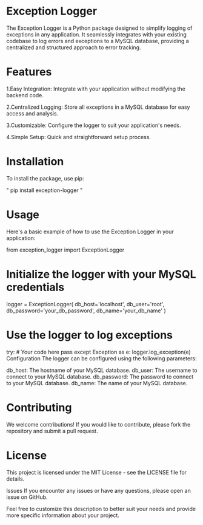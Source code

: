 # Exception Logger

The Exception Logger is a Python package designed to simplify logging of exceptions in any application. It seamlessly integrates with your existing codebase to log errors and exceptions to a MySQL database, providing a centralized and structured approach to error tracking.

# Features

1.Easy Integration: Integrate with your application without modifying the backend code.

2.Centralized Logging: Store all exceptions in a MySQL database for easy access and analysis.

3.Customizable: Configure the logger to suit your application's needs.

4.Simple Setup: Quick and straightforward setup process.

# Installation
To install the package, use pip:

" pip install exception-logger "

# Usage
Here's a basic example of how to use the Exception Logger in your application:

from exception_logger import ExceptionLogger

# Initialize the logger with your MySQL credentials
logger = ExceptionLogger(
    db_host='localhost',
    db_user='root',
    db_password='your_db_password',
    db_name='your_db_name'
)

# Use the logger to log exceptions
try:
    # Your code here
    pass
except Exception as e:
    logger.log_exception(e)
Configuration
The logger can be configured using the following parameters:

db_host: The hostname of your MySQL database.
db_user: The username to connect to your MySQL database.
db_password: The password to connect to your MySQL database.
db_name: The name of your MySQL database.

# Contributing
We welcome contributions! If you would like to contribute, please fork the repository and submit a pull request.

# License
This project is licensed under the MIT License - see the LICENSE file for details.

Issues
If you encounter any issues or have any questions, please open an issue on GitHub.

Feel free to customize this description to better suit your needs and provide more specific information about your project.
